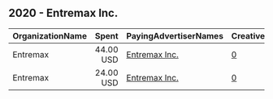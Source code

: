 ## 2020 - Entremax Inc. 
|OrganizationName|Spent|PayingAdvertiserNames|CreativeUrls|Impressions|Genders|AgeBrackets|CountryCodes|BillingAddresses|CandidateBallotInformation|
|:---|---:|:---|:---|---:|:---|:---|:---|:---|:---|
|Entremax|44.00 USD|[Entremax Inc.](2020/Entremax_Inc..md)|[0](https://www.snap.com/political-ads/asset/599d14e900b7fc0e292348eb588f0495e3ccfe1fc5438e5f4dfee91b5af38231?mediaType=mp4)|49,473|||united states|US|Trump 2020|
|Entremax|24.00 USD|[Entremax Inc.](2020/Entremax_Inc..md)|[0](https://www.snap.com/political-ads/asset/3644d1d5fb94286d8085789cf379e479fd3b851fd833ecdeb35ab38519012bfa?mediaType=mp4)|2,024||35+|united states|US||
